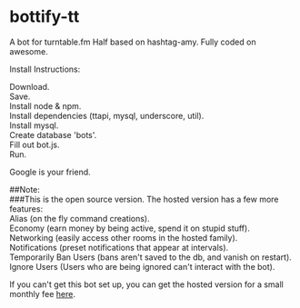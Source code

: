 bottify-tt
==========

A bot for turntable.fm Half based on hashtag-amy. Fully coded on awesome.

Install Instructions:

Download.  
Save.  
Install node & npm.  
Install dependencies (ttapi, mysql, underscore, util).  
Install mysql.  
Create database 'bots'.  
Fill out bot.js.  
Run.  

Google is your friend.


##Note:  
###This is the open source version. The hosted version has a few more features:  
Alias (on the fly command creations).  
Economy (earn money by being active, spend it on stupid stuff).  
Networking (easily access other rooms in the hosted family).  
Notifications (preset notifications that appear at intervals).  
Temporarily Ban Users (bans aren't saved to the db, and vanish on restart).  
Ignore Users (Users who are being ignored can't interact with the bot).  

If you can't get this bot set up, you can get the hosted version for a small monthly fee [here](http://bots.yayramen.com/get).
